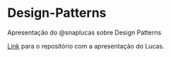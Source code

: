 # Design-Patterns
Apresentação do @snaplucas sobre Design Patterns

[Link](https://github.com/snaplucas/DesignPatterns-GoF) para o repositório com a apresentação do Lucas.
